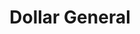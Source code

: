 ---
title: "Dollar General"
url: /battle-creek/dollar-general-west-michigan-avenue/
shop: variety store
---